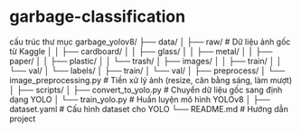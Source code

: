# garbage-classification
cấu trúc thư mục
garbage_yolov8/
├── data/
│   ├── raw/                      # Dữ liệu ảnh gốc từ Kaggle
│   │   ├── cardboard/
│   │   ├── glass/
│   │   ├── metal/
│   │   ├── paper/
│   │   ├── plastic/
│   │   └── trash/
│   ├── images/
│   │   ├── train/
│   │   └── val/
│   └── labels/
│       ├── train/
│       └── val/
│
├── preprocess/
│   └── image_preprocessing.py   # Tiền xử lý ảnh (resize, cân bằng sáng, làm mượt)
│
├── scripts/
│   ├── convert_to_yolo.py       # Chuyển dữ liệu gốc sang định dạng YOLO
│   └── train_yolo.py            # Huấn luyện mô hình YOLOv8
│
├── dataset.yaml                 # Cấu hình dataset cho YOLO
└── README.md                    # Hướng dẫn project
